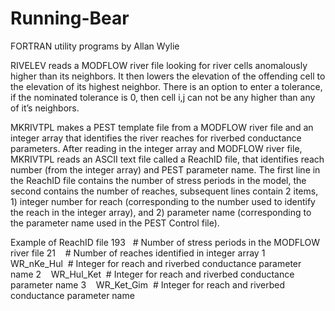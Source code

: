 # Running-Bear

FORTRAN utility programs by
Allan Wylie

RIVELEV reads a MODFLOW river file looking for river cells
anomalously higher than its neighbors. It then lowers the elevation of the
offending cell to the elevation of its highest neighbor. There is an option to
enter a tolerance, if the nominated tolerance is 0, then cell i,j can not be
any higher than any of it’s neighbors. 


MKRIVTPL makes a PEST template
file from a MODFLOW river file and an integer array that identifies the river
reaches for riverbed conductance parameters. After reading in the integer array
and MODFLOW river file, MKRIVTPL reads an ASCII text file called a ReachID
file, that identifies reach number (from the integer array) and PEST parameter
name. The first line in the ReachID file contains the number of stress periods
in the model, the second contains the number of reaches, subsequent lines
contain 2 items, 1) integer number for reach (corresponding to the number used
to identify the reach in the integer array), and 2) parameter name
(corresponding to the parameter name used in the PEST Control file).

Example of ReachID file
193   # Number of stress periods in the MODFLOW river file
21    # Number of reaches identified in integer array
1    WR_nKe_Hul  # Integer for reach and riverbed conductance parameter name
2    WR_Hul_Ket  # Integer for reach and riverbed conductance parameter name
3    WR_Ket_Gim  # Integer for reach and riverbed conductance parameter name

